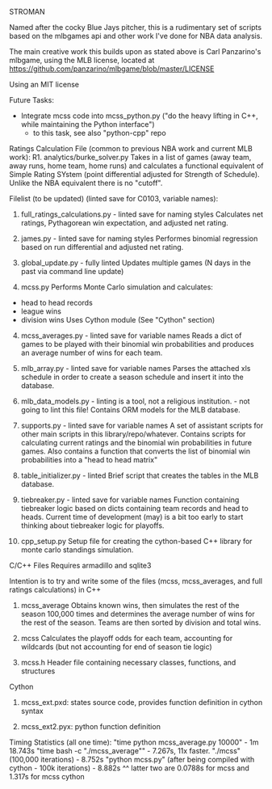 STROMAN

Named after the cocky Blue Jays pitcher, this is a rudimentary set 
of scripts based on the mlbgames api and other work I've done 
for NBA data analysis. 

The main creative work this builds upon as stated above is Carl Panzarino's
mlbgame, using the MLB license, located at https://github.com/panzarino/mlbgame/blob/master/LICENSE

Using an MIT license

Future Tasks:
* Integrate mcss code into mcss_python.py ("do the heavy lifting in C++, while maintaining the Python interface")
  - to this task, see also "python-cpp" repo

Ratings Calculation File (common to previous NBA work and current MLB work):
R1. analytics/burke_solver.py
Takes in a list of games (away team, away runs, home team, home runs) and calculates a 
functional equivalent of Simple Rating SYstem (point differential adjusted for Strength of Schedule).
Unlike the NBA equivalent there is no "cutoff".

Filelist (to be updated) (linted save for C0103, variable names):
1. full_ratings_calculations.py - linted save for naming styles
Calculates net ratings, Pythagorean win 
expectation, and adjusted net rating.

2. james.py - linted save for naming styles
Performes binomial regression based on run
differential and adjusted net rating.

3. global_update.py - fully linted
Updates multiple games (N days in the past via command line update)

3. mcss.py
Performs Monte Carlo simulation and calculates:
* head to head records
* league wins
* division wins
Uses Cython module (See "Cython" section)

4. mcss_averages.py - linted save for variable names
Reads a dict of games to be played with their binomial 
win probabilities and produces an average number of wins 
for each team.

5. mlb_array.py - linted save for variable names
Parses the attached xls schedule in order to create a 
season schedule and insert it into the database.

6. mlb_data_models.py - linting is a tool, not a religious institution. 
                      - not going to lint this file!
Contains ORM models for the MLB database.

7. supports.py - linted save for variable names
A set of assistant scripts for other main scripts in this 
library/repo/whatever. Contains scripts for calculating
current ratings and the binomial win probabilities in future
games. Also contains a function that converts the list of
binomial win probabilities into a "head to head matrix"

8. table_initializer.py - linted
Brief script that creates the tables in the MLB database.

9. tiebreaker.py - linted save for variable names
Function containing tiebreaker logic based 
on dicts containing team records and head to heads. Current time of development (may)
is a bit too early to start thinking about tiebreaker logic for playoffs.

10. cpp_setup.py
Setup file for creating the cython-based C++ library for monte carlo standings simulation.

C/C++ Files
Requires armadillo and sqlite3

Intention is to try and write some of the files (mcss, mcss_averages, and full
ratings calculations) in C++

1. mcss_average 
Obtains known wins, then simulates the rest of the season 100,000 times and determines the
average number of wins for the rest of the season. Teams are then sorted by division and 
total wins.

2. mcss
Calculates the playoff odds for each team, accounting for wildcards (but not accounting for end of season tie logic)

3. mcss.h
Header file containing necessary classes, functions, and structures


Cython

1. mcss_ext.pxd: states source code, provides function definition in cython syntax 

2. mcss_ext2.pyx: python function definition

Timing Statistics (all one time):
"time python mcss_average.py 10000" - 1m 18.743s
"time bash -c "./mcss_average"" - 7.267s, 11x faster.
"./mcss" (100,000 iterations) - 8.752s
"python mcss.py" (after being compiled with cython - 100k iterations) - 8.882s
^^ latter two are 0.0788s for mcss and 1.317s for mcss cython
